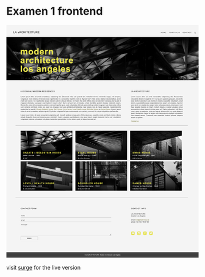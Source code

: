 # Examen 1 frontend

![presented design](./assets/design.png)

visit [surge](sander-examen-html.surge.sh) for the live version
